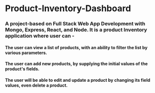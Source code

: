 # Product-Inventory-Dashboard

### A project-based on Full Stack Web App Development with Mongo, Express, React, and Node. It is a product Inventory application where user can -

#### The user can view a list of products, with an ability to filter the list by various parameters.
#### The user can add new products, by supplying the initial values of the product's fields.
#### The user will be able to edit and update a product by changing its field values, even delete a product.
